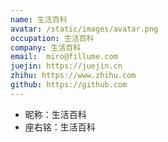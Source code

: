 ```yaml
---
name: 生活百科
avatar: /static/images/avatar.png
occupation: 生活百科
company: 生活百科
email:  miro@fillume.com
juejin: https://juejin.cn
zhihu: https://www.zhihu.com
github: https://github.com
---
```



- 昵称：生活百科
- 座右铭：生活百科

